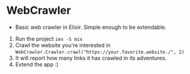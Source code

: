 # WebCrawler

- Basic web crawler in Elixir. Simple enough to be extendable.

1. Run the project `iex -S mix`
2. Crawl the website you're interested in `WebCrawler.Crawler.crawl("https://your.favorite.website./", 2)`
3. It will report how many links it has crawled in its adventures.
4. Extend the app :)
